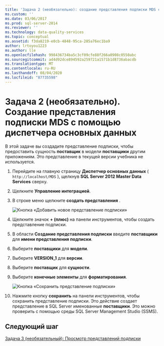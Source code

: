 ```yaml
---
title: 'Задача 2 (необязательно): создание представления подписки MDS с помощью диспетчер основных данных | Документация Майкрософт'
ms.custom: ''
ms.date: 03/06/2017
ms.prod: sql-server-2014
ms.reviewer: ''
ms.technology: data-quality-services
ms.topic: conceptual
ms.assetid: f3da8219-e0cb-4848-95ca-285a76ec1ba9
author: lrtoyou1223
ms.author: lle
ms.openlocfilehash: 998436734ba5c3cf09cfe88f266a0908c0550abc
ms.sourcegitcommit: ad4d92dce894592a259721a1571b1d8736abacdb
ms.translationtype: MT
ms.contentlocale: ru-RU
ms.lasthandoff: 08/04/2020
ms.locfileid: "87735598"
---
```

# <a name="task-2-optional-creating-a-mds-subscription-view-using-master-data-manager"></a>Задача 2 (необязательно). Создание представления подписки MDS с помощью диспетчера основных данных
  В этой задаче вы создадите представление подписки, чтобы предоставить сущность **поставщик** в модели **поставщики** другим приложениям. Это представление в текущей версии учебника не используется.  
  
1.  Перейдите на главную страницу **Диспетчер основных данных** ( `http://localhost/MDS` ), щелкнув **SQL Server 2012 Master Data Services** сверху.  
  
2.  Щелкните **Управление интеграцией**.  
  
3.  В строке меню щелкните **создать представления** .  
  
     ![Кнопка «Добавить новое представление подписки»](../../2014/tutorials/media/et-creatingamdssubscriptionviewusingmdm-01.jpg "Кнопка «Добавить новое представление подписки»")  
  
4.  Щелкните значок **+ (плюс)** на панели инструментов, чтобы создать представление подписки.  
  
5.  В области **Создание представления подписки** введите **поставщики** для **имени представления подписки**.  
  
6.  Выберите **поставщики** для **модели**.  
  
7.  Выберите **VERSION_1** для **версии**.  
  
8.  Выберите **поставщик** для **сущности**.  
  
9. Выберите **конечные элементы** для **форматирования**.  
  
     ![Кнопка «Сохранить представление подписки»](../../2014/tutorials/media/et-creatingamdssubscriptionviewusingmdm-02.jpg "Кнопка «Сохранить представление подписки»")  
  
10. Нажмите кнопку **сохранить** на панели инструментов, чтобы сохранить представление подписки. Это действие создает представление в SQL Server именованные **поставщики**. Это можно проверить с помощью среды SQL Server Management Studio (SSMS).  
  
## <a name="next-step"></a>Следующий шаг  
 [Задача 3 &#40;необязательный&#41;: Просмотр представлений подписки](task-3-optional-reviewing-the-subscription-views.md)  
  
  
